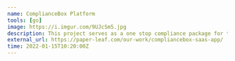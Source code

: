 ```yaml
---
name: ComplianceBox Platform
tools: [go]
image: https://i.imgur.com/9UJcSm5.jpg
description: This project serves as a one stop compliance package for truck drivers.
external_url: https://paper-leaf.com/our-work/compliancebox-saas-app/
time: 2022-01-15T10:20:00Z
---
```


<!-- <div class="mb-8 flex flex-row">
    <h1 class="text-xl">Cryptocurrency Investor Bot</h1>
    <a href="//github.com/bAngerman/auto-investor" target="_blank" rel="noopener" class="fill-current flex items-center ml-4">
        <svg role="img" viewBox="0 0 24 24" width="24" height="24" xmlns="http://www.w3.org/2000/svg">
            <use href="#github-svg"></use>
        </svg>
    </a>
</div>

<p>This project is a result of my recent interest in both golang, and investments into stocks. I found that while investing I was consistently executing the same flow of commands, which was to attempt to buy at a lower price, or during a dip, and sell a portion, or all of my investment when I could achieve a profit. This sort of automation is by no means a new idea, as there are proprietary tools individuals may use to automate their own trading. I saw this as an opportunity to expose myself to golang, and to create a tool for myself to automate trading.</p>

<p>The bot would be designed to accomplish these simple functionalities:</p>
<ol>
    <li>Establish a WebSocket connection to the exchange, maintaining the connection in order to complete any transactions.</li>
    <li>Subscribe to cryptocurrency tickers. When ticker message events occur it would need to evaluate the current holdings and execute actions.</li>
    <li>Follow a pre-defined ruleset, keeping in mind strategies including stop loss, securing unrealized gains, and establishing a history in attempts to "learn".</li>
</ol>

<p>Before I began to write functionality I had little idea on how to structure my project. I felt that the desired functionality went far beyond a single main.go file. I looked online for opinions on project structure and settled with some <a href="//github.com/golang-standards/project-layout" target="_blank" rel="noopener">unoffial golang project layout standards</a>.</p>

<p>Now that I had established a decent project structure I was able to move onto planning and writing functionality. My first challenge was creating an <a href="//apidoc.ndax.io" target="_blank" rel="noopener">API</a> wrapper in the golang language as I had not been able to find any supporting libraries. With the API wrapper somewhat fleshed out, I was able to begin working on likely the most difficult part of this project; determining the logic around when and why the bot should complete actions. As many cryptocurrencies are quite volatile, it is difficult to be correct with short term positions. Ideally the bot would be able to learn and understand trends in the market. This is dipping into machine learning, which I ultimately would like to integrate down the road. As a first step toward completion of this project a static ruleset around buying and selling would be adequate.</p> -->
